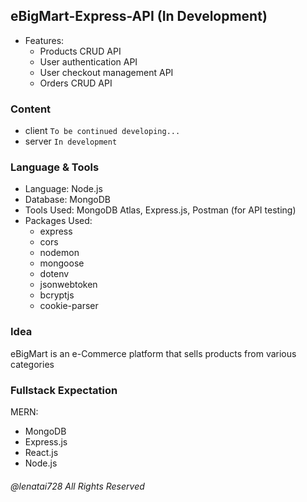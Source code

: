 ## eBigMart-Express-API (In Development)
- Features:
    - Products CRUD API
    - User authentication API
    - User checkout management API
    - Orders CRUD API

### Content
- client ``To be continued developing...``
- server ``In development``

### Language & Tools
- Language: Node.js
- Database: MongoDB 
- Tools Used: MongoDB Atlas, Express.js, Postman (for API testing)
- Packages Used: 
    - express
    - cors 
    - nodemon
    - mongoose 
    - dotenv
    - jsonwebtoken 
    - bcryptjs
    - cookie-parser

### Idea
eBigMart is an e-Commerce platform that sells products from various categories

### Fullstack Expectation
MERN:
- MongoDB
- Express.js
- React.js
- Node.js

###### @lenatai728 All Rights Reserved


